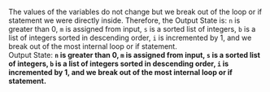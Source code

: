 The values of the variables do not change but we break out of the loop or if statement we were directly inside. Therefore, the Output State is: `n` is greater than 0, `m` is assigned from input, `s` is a sorted list of integers, `b` is a list of integers sorted in descending order, `i` is incremented by 1, and we break out of the most internal loop or if statement.  
Output State: **`n` is greater than 0, `m` is assigned from input, `s` is a sorted list of integers, `b` is a list of integers sorted in descending order, `i` is incremented by 1, and we break out of the most internal loop or if statement.**